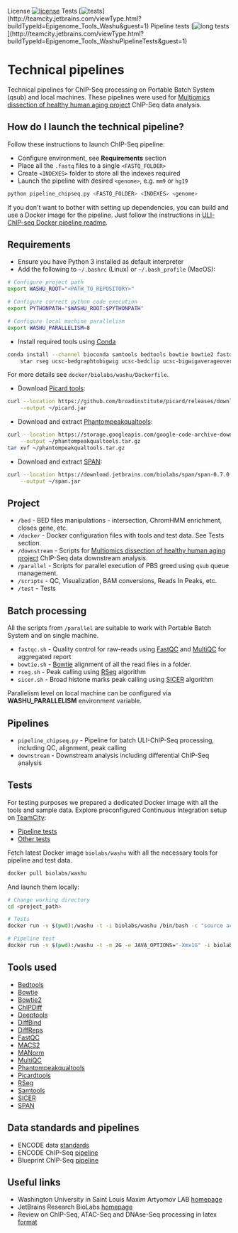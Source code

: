 License [![license](https://img.shields.io/github/license/mashape/apistatus.svg)](https://opensource.org/licenses/MIT)
Tests [![tests](http://teamcity.jetbrains.com/app/rest/builds/buildType:(id:Epigenome_Tools_Washu)/statusIcon.svg)](http://teamcity.jetbrains.com/viewType.html?buildTypeId=Epigenome_Tools_Washu&guest=1)
Pipeline tests [![long tests](http://teamcity.jetbrains.com/app/rest/builds/buildType:(id:Epigenome_Tools_WashuPipelineTests)/statusIcon.svg)](http://teamcity.jetbrains.com/viewType.html?buildTypeId=Epigenome_Tools_WashuPipelineTests&guest=1)  

Technical pipelines
===================
Technical pipelines for ChIP-Seq processing on Portable Batch System (qsub) and local machines.
These pipelines were used for [Multiomics dissection of healthy human aging project](http://artyomovlab.wustl.edu/aging/index.html) ChIP-Seq data analysis.

How do I launch the technical pipeline?
--------------------------
Follow these instructions to launch ChIP-Seq pipeline:
* Configure environment, see **Requirements** section
* Place all the `.fastq` files to a single `<FASTQ_FOLDER>`
* Create `<INDEXES>` folder to store all the indexes required
* Launch the pipeline with desired `<genome>`, e.g. `mm9` or `hg19` 
```bash
python pipeline_chipseq.py <FASTQ_FOLDER> <INDEXES> <genome>
```

If you don't want to bother with setting up dependencies, you can build and use a Docker image for the pipeline.
Just follow the instructions in [ULI-ChIP-seq Docker pipeline readme](./docker/biolabs/uli-pipeline).

Requirements
------------
* Ensure you have Python 3 installed as default interpreter
* Add the following to `~/.bashrc` (Linux) or `~/.bash_profile` (MacOS):
```bash
# Configure project path
export WASHU_ROOT="<PATH_TO_REPOSITORY>"

# Configure correct python code execution
export PYTHONPATH="$WASHU_ROOT:$PYTHONPATH"

# Configure local machine parallelism
export WASHU_PARALLELISM=8
```

* Install required tools using [Conda](https://conda.io/docs/)
```bash
conda install --channel bioconda samtools bedtools bowtie bowtie2 fastqc sra-tools macs2 sicer \
    star rseg ucsc-bedgraphtobigwig ucsc-bedclip ucsc-bigwigaverageoverbed
```
For more details see `docker/biolabs/washu/Dockerfile`.
 * Download [Picard tools](https://github.com/broadinstitute/picard):
```bash 
curl --location https://github.com/broadinstitute/picard/releases/download/2.10.7/picard.jar \
    --output ~/picard.jar
```
* Download and extract [Phantompeakqualtools](https://github.com/kundajelab/phantompeakqualtools):
```bash
curl --location https://storage.googleapis.com/google-code-archive-downloads/v2/code.google.com/phantompeakqualtools/ccQualityControl.v.1.1.tar.gz \
    --output ~/phantompeakqualtools.tar.gz 
tar xvf ~/phantompeakqualtools.tar.gz
```
* Download and extract [SPAN](https://artyomovlab.wustl.edu/aging/span.html):
```bash
curl --location https://download.jetbrains.com/biolabs/span/span-0.7.0.4254.jar \
    --output ~/span.jar 
```

Project
-------

* `/bed`            - BED files manipulations - intersection, ChromHMM enrichment, closes gene, etc.
* `/docker`         - Docker configuration files with tools and test data. See Tests section.
* `/downstream`     - Scripts for [Multiomics dissection of healthy human aging project](http://artyomovlab.wustl.edu/aging/index.html) ChIP-Seq data downstream analysis.
* `/parallel`       - Scripts for parallel execution of PBS greed using `qsub` queue management.
* `/scripts`        - QC, Visualization, BAM conversions, Reads In Peaks, etc.
* `/test`           - Tests

Batch processing
---------------- 
All the scripts from `/parallel` are suitable to work with Portable Batch System and on single machine.
* `fastqc.sh`   - Quality control for raw-reads using [FastQC](http://www.bioinformatics.babraham.ac.uk/projects/fastqc/) 
and [MultiQC](http://multiqc.info/) for aggregated report  
* `bowtie.sh`   - [Bowtie](http://bowtie-bio.sourceforge.net/index.shtml) alignment of all the read files in a folder.
* `rseg.sh`     - Peak calling using [RSeg](https://academic.oup.com/bioinformatics/article/27/6/870/236489/Identifying-dispersed-epigenomic-domains-from-ChIP) algorithm
* `sicer.sh`    - Broad histone marks peak calling using [SICER](https://www.ncbi.nlm.nih.gov/pmc/articles/PMC2732366/) algorithm

Parallelism level on local machine can be configured via **WASHU_PARALLELISM** environment variable.
 
Pipelines
---------
* `pipeline_chipseq.py`         - Pipeline for batch ULI-ChIP-Seq processing, including QC, alignment, peak calling
* `downstream`                  - Downstream analysis including differential ChIP-Seq analysis

Tests
-----
For testing purposes we prepared a dedicated Docker image with all the tools and sample data.
Explore preconfigured Continuous Integration setup on [TeamCity](https://www.jetbrains.com/teamcity/?fromMenu):
* [Pipeline tests](http://teamcity.jetbrains.com/viewType.html?buildTypeId=Epigenome_Tools_WashuPipelineTests&guest=1)   
* [Other tests](http://teamcity.jetbrains.com/viewType.html?buildTypeId=Epigenome_Tools_Washu&guest=1)

Fetch latest Docker image `biolabs/washu` with all the necessary tools for pipeline and test data.
```bash
docker pull biolabs/washu
```

And launch them locally:
```bash
# Change working directory
cd <project_path>

# Tests
docker run -v $(pwd):/washu -t -i biolabs/washu /bin/bash -c "source activate py3.5 && cd /washu && bash test.sh"

# Pipeline test
docker run -v $(pwd):/washu -t -m 2G -e JAVA_OPTIONS="-Xmx1G" -i biolabs/washu /bin/bash -c "source activate py3.5 && cd /washu && bash test_pipeline.sh"
```

Tools used
---------- 
* [Bedtools](https://bedtools.readthedocs.io/en/latest/)
* [Bowtie](http://bowtie-bio.sourceforge.net/index.shtml)
* [Bowtie2](http://bowtie-bio.sourceforge.net/bowtie2/index.shtml)
* [ChIPDiff](https://academic.oup.com/bioinformatics/article/24/20/2344/258202/An-HMM-approach-to-genome-wide-identification-of) 
* [Deeptools](http://deeptools.readthedocs.io/en/latest/content/installation.html)
* [DiffBind](http://www.nature.com/nature/journal/v481/n7381/full/nature10730.html) 
* [DiffReps](http://journals.plos.org/plosone/article?id=10.1371/journal.pone.0065598)
* [FastQC](http://www.bioinformatics.babraham.ac.uk/projects/fastqc/) 
* [MACS2](https://github.com/taoliu/MACS)
* [MANorm](https://www.ncbi.nlm.nih.gov/pubmed/22424423)
* [MultiQC](http://multiqc.info/)
* [Phantompeakqualtools](https://github.com/kundajelab/phantompeakqualtools)
* [Picardtools](https://github.com/broadinstitute/picard)
* [RSeg](https://academic.oup.com/bioinformatics/article/27/6/870/236489/Identifying-dispersed-epigenomic-domains-from-ChIP)
* [Samtools](http://samtools.sourceforge.net/)
* [SICER](https://www.ncbi.nlm.nih.gov/pmc/articles/PMC2732366/)
* [SPAN](http://artyomovlab.wustl.edu/aging/span.html)

Data standards and pipelines
--------------
* ENCODE data [standards](https://www.encodeproject.org/data-standards/)
* ENCODE ChIP-Seq [pipeline](https://github.com/ENCODE-DCC/chip-seq-pipeline)
* Blueprint ChIP-Seq [pipeline](http://dcc.blueprint-epigenome.eu/#/md/chip_seq_grch38)

Useful links
------------
* Washington University in Saint Louis Maxim Artyomov LAB [homepage](https://artyomovlab.wustl.edu/site/) 
* JetBrains Research BioLabs [homepage](https://research.jetbrains.org/groups/biolabs)
* Review on ChIP-Seq, ATAC-Seq and DNAse-Seq processing in latex [format](https://github.com/olegs/bioinformatics)